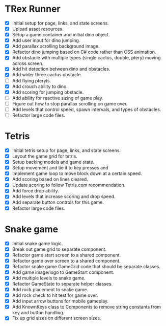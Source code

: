 TRex Runner
===========
- [x] Initial setup for page, links, and state screens.
- [x] Upload asset resources.
- [x] Setup a game container and initial dino object.
- [x] Add user input for dino jumping.
- [x] Add parallax scrolling background image.
- [x] Refactor dino jumping based on C# code rather than CSS animation.
- [x] Add obstacle with multiple types (single cactus, double, ptery) moving across screen.
- [x] Add hit detection between dino and obstacles.
- [x] Add wider three cactus obstacle.
- [ ] Add flying pteryls.
- [x] Add crouch ability to dino.
- [x] Add scoring for jumping obstacle.
- [ ] Add ability for reactive sizing of game play.
- [ ] Figure out how to stop parallax scrolling on game over.
- [ ] Add levels that control speed, spawn intervals, and types of obstacles.
- [ ] Refactor large code files.

Tetris
======
- [x] Initial tetris setup for page, links, and state screens.
- [x] Layout the game grid for tetris.
- [x] Setup backing models and game state.
- [x] Setup movement and tie it to key presses and 
- [x] Implement game loop to move block down at a certain speed.
- [x] Add scoring based on lines cleared.
- [x] Update scoring to follow Tetris.com recommendation.
- [x] Add force drop ability.
- [x] Add levels that increase scoring and drop speed.
- [x] Add separate button controls for this game.
- [x] Refactor large code files.

Snake game
==========
- [x] Initial snake game logic.
- [x] Break out game grid to separate component.
- [x] Refactor game start screen to a shared component.
- [x] Refactor game over screen to a shared component.
- [x] Refactor snake game GameGrid code that should be separate classes.
- [x] Add game image/logo to GameStart component.
- [x] Add multiple levels to snake game.
- [x] Refactor GameState to separate helper classes.
- [x] Add rock placement to snake game.
- [x] Add rock check to hit test for game over.
- [x] Add input arrow buttons for mobile gameplay.
- [x] Add KnownKeys class to Components to remove string constants from key and button handling.
- [x] Fix up grid sizes on different screen sizes.